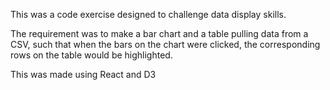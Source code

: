 This was a code exercise designed to challenge data display skills. 

The requirement was to make a bar chart and a table pulling data from a CSV, such that when the bars on the chart were clicked, the corresponding rows on the table would be highlighted.

This was made using React and D3

